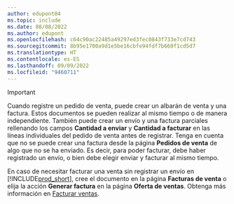 ```yaml
---
author: edupont04
ms.topic: include
ms.date: 08/08/2022
ms.author: edupont
ms.openlocfilehash: c64c90ac22485a49297ed3fec0843f733e7cd743
ms.sourcegitcommit: 8b95e1700a9d1e5be16cbfe94fdf7b660f1cd5d7
ms.translationtype: HT
ms.contentlocale: es-ES
ms.lasthandoff: 09/09/2022
ms.locfileid: "9460711"
---
```

> [!IMPORTANT]
> Cuando registre un pedido de venta, puede crear un albarán de venta y una factura. Estos documentos se pueden realizar al mismo tiempo o de manera independiente. También puede crear un envío y una factura parciales rellenando los campos **Cantidad a enviar** y **Cantidad a facturar** en las líneas individuales del pedido de venta antes de registrar. Tenga en cuenta que no se puede crear una factura desde la página **Pedidos de venta** de algo que no se ha enviado. Es decir, para poder facturar, debe haber registrado un envío, o bien debe elegir enviar y facturar al mismo tiempo.
>
> En caso de necesitar facturar una venta sin registrar un envío en [!INCLUDE[prod_short](prod_short.md)], cree el documento en la página **Facturas de venta** o elija la acción **Generar factura** en la página **Oferta de ventas**. Obtenga más información en [Facturar ventas](../sales-how-invoice-sales.md).

